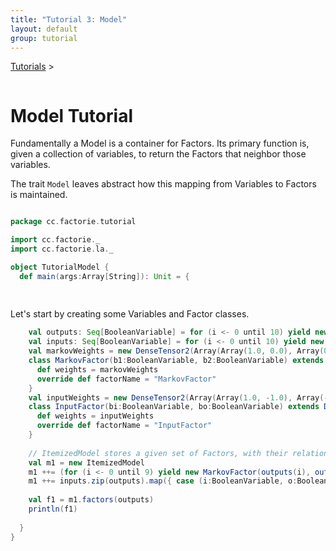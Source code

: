 ```yaml
---
title: "Tutorial 3: Model"
layout: default
group: tutorial
---
```


<a href="{{ site.baseurl }}/tutorial.html">Tutorials</a> &gt;

```scala


```


Model Tutorial
==============

Fundamentally a Model is a container for Factors.
Its primary function is, given a collection of variables, to return the Factors that neighbor those variables.

The trait ``Model`` leaves abstract how this mapping from Variables to Factors is maintained.

```scala

package cc.factorie.tutorial

import cc.factorie._
import cc.factorie.la._

object TutorialModel {
  def main(args:Array[String]): Unit = {
    
    

```

 Let's start by creating some Variables and Factor classes. 

```scala
    val outputs: Seq[BooleanVariable] = for (i <- 0 until 10) yield new BooleanVariable
    val inputs: Seq[BooleanVariable] = for (i <- 0 until 10) yield new BooleanVariable(i % 2 == 0)
    val markovWeights = new DenseTensor2(Array(Array(1.0, 0.0), Array(0.0, 1.0))) 
    class MarkovFactor(b1:BooleanVariable, b2:BooleanVariable) extends DotFactorWithStatistics2(b1, b2) {
      def weights = markovWeights
      override def factorName = "MarkovFactor"
    }
    val inputWeights = new DenseTensor2(Array(Array(1.0, -1.0), Array(-1.0, 1.0))) 
    class InputFactor(bi:BooleanVariable, bo:BooleanVariable) extends DotFactorWithStatistics2(bi, bo) {
      def weights = inputWeights 
      override def factorName = "InputFactor"
    }
    
    // ItemizedModel stores a given set of Factors, with their relations to Variables indexed by HashMaps.
    val m1 = new ItemizedModel
    m1 ++= (for (i <- 0 until 9) yield new MarkovFactor(outputs(i), outputs(i+1)))
    m1 ++= inputs.zip(outputs).map({ case (i:BooleanVariable, o:BooleanVariable) => new InputFactor(i, o) })
    
    val f1 = m1.factors(outputs)
    println(f1)
    
  }
}
```

